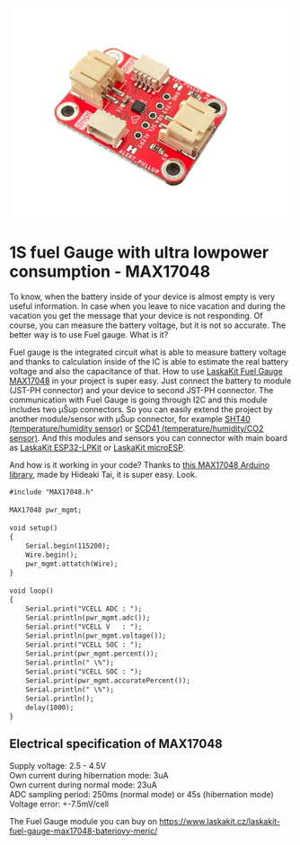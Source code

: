 ![LaskaKit Fuel gauge MAX17048](https://github.com/LaskaKit/MAX17048-Fuel-Gauge/blob/main/img/1.jpg)

# 1S fuel Gauge with ultra lowpower consumption - MAX17048

To know, when the battery inside of your device is almost empty is very useful information. In case when you leave to nice vacation and during the vacation you get the message that your device is not responding. 
Of course, you can measure the battery voltage, but it is not so accurate. The better way is to use Fuel gauge. What is it?

Fuel gauge is the integrated circuit what is able to measure battery voltage and thanks to calculation inside of the IC is able to estimate the real battery voltage and also the capacitance of that. 
How to use [LaskaKit Fuel Gauge MAX17048](https://www.laskakit.cz/laskakit-fuel-gauge-max17048-bateriovy-meric/) in your project is super easy. Just connect the battery to module (JST-PH connector) and your device to second JST-PH connector. The communication with Fuel Gauge is going through I2C and this module includes two μŠup connectors. So you can easily extend the project by another module/sensor with μŠup connector, for example [SHT40 (temperature/humidity sensor)](https://www.laskakit.cz/laskakit-sht40-senzor-teploty-a-vlhkosti-vzduchu/) or [SCD41 (temperature/humidity/CO2 sensor)](https://www.laskakit.cz/laskakit-scd41-senzor-co2--teploty-a-vlhkosti-vzduchu/).
And this modules and sensors you can connector with main board as [LaskaKit ESP32-LPKit](https://www.laskakit.cz/laskakit-esp32-lpkit-pcb-antenna/?variantId=10488) or [LaskaKit microESP](https://www.laskakit.cz/laskakit-microesp/).

And how is it working in your code? Thanks to [this MAX17048 Arduino library](https://github.com/hideakitai/MAX17048), made by Hideaki Tai, it is super easy. Look.
```
#include "MAX17048.h"

MAX17048 pwr_mgmt;

void setup()
{
    Serial.begin(115200);
    Wire.begin();
    pwr_mgmt.attatch(Wire);
}

void loop()
{
    Serial.print("VCELL ADC : ");
    Serial.println(pwr_mgmt.adc());
    Serial.print("VCELL V   : ");
    Serial.println(pwr_mgmt.voltage());
    Serial.print("VCELL SOC : ");
    Serial.print(pwr_mgmt.percent());
    Serial.println(" \%");
    Serial.print("VCELL SOC : ");
    Serial.print(pwr_mgmt.accuratePercent());
    Serial.println(" \%");
    Serial.println();
    delay(1000);
}
```

## Electrical specification of MAX17048
Supply voltage: 2.5 - 4.5V</br>
Own current during hibernation mode: 3uA</br>
Own current during normal mode: 23uA</br>
ADC sampling period: 250ms (normal mode) or 45s (hibernation mode)</br>
Voltage error: +-7.5mV/cell</br>

The Fuel Gauge module you can buy on https://www.laskakit.cz/laskakit-fuel-gauge-max17048-bateriovy-meric/
